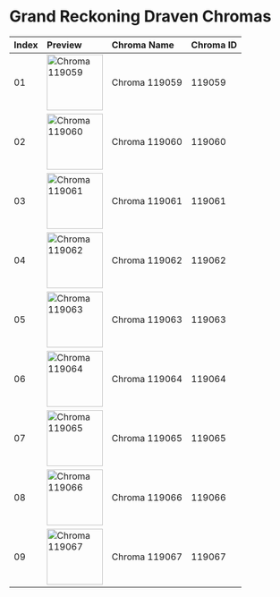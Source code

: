 # Grand Reckoning Draven Chromas

| Index | Preview | Chroma Name | Chroma ID |
|:---|:---|:---|:---|
| 01 | <img src='https://raw.communitydragon.org/latest/plugins/rcp-be-lol-game-data/global/default/v1/champion-chroma-images/119/119059.png' alt='Chroma 119059' width='100'> | Chroma 119059 | 119059 |
| 02 | <img src='https://raw.communitydragon.org/latest/plugins/rcp-be-lol-game-data/global/default/v1/champion-chroma-images/119/119060.png' alt='Chroma 119060' width='100'> | Chroma 119060 | 119060 |
| 03 | <img src='https://raw.communitydragon.org/latest/plugins/rcp-be-lol-game-data/global/default/v1/champion-chroma-images/119/119061.png' alt='Chroma 119061' width='100'> | Chroma 119061 | 119061 |
| 04 | <img src='https://raw.communitydragon.org/latest/plugins/rcp-be-lol-game-data/global/default/v1/champion-chroma-images/119/119062.png' alt='Chroma 119062' width='100'> | Chroma 119062 | 119062 |
| 05 | <img src='https://raw.communitydragon.org/latest/plugins/rcp-be-lol-game-data/global/default/v1/champion-chroma-images/119/119063.png' alt='Chroma 119063' width='100'> | Chroma 119063 | 119063 |
| 06 | <img src='https://raw.communitydragon.org/latest/plugins/rcp-be-lol-game-data/global/default/v1/champion-chroma-images/119/119064.png' alt='Chroma 119064' width='100'> | Chroma 119064 | 119064 |
| 07 | <img src='https://raw.communitydragon.org/latest/plugins/rcp-be-lol-game-data/global/default/v1/champion-chroma-images/119/119065.png' alt='Chroma 119065' width='100'> | Chroma 119065 | 119065 |
| 08 | <img src='https://raw.communitydragon.org/latest/plugins/rcp-be-lol-game-data/global/default/v1/champion-chroma-images/119/119066.png' alt='Chroma 119066' width='100'> | Chroma 119066 | 119066 |
| 09 | <img src='https://raw.communitydragon.org/latest/plugins/rcp-be-lol-game-data/global/default/v1/champion-chroma-images/119/119067.png' alt='Chroma 119067' width='100'> | Chroma 119067 | 119067 |
